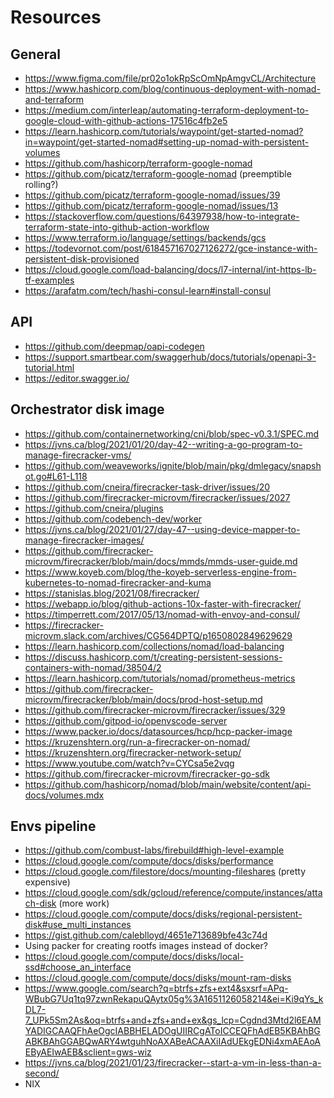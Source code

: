 # Resources

## General
- https://www.figma.com/file/pr02o1okRpScOmNpAmgvCL/Architecture
- https://www.hashicorp.com/blog/continuous-deployment-with-nomad-and-terraform
- https://medium.com/interleap/automating-terraform-deployment-to-google-cloud-with-github-actions-17516c4fb2e5
- https://learn.hashicorp.com/tutorials/waypoint/get-started-nomad?in=waypoint/get-started-nomad#setting-up-nomad-with-persistent-volumes
- https://github.com/hashicorp/terraform-google-nomad
- https://github.com/picatz/terraform-google-nomad (preemptible rolling?)
- https://github.com/picatz/terraform-google-nomad/issues/39
- https://github.com/picatz/terraform-google-nomad/issues/13
- https://stackoverflow.com/questions/64397938/how-to-integrate-terraform-state-into-github-action-workflow
- https://www.terraform.io/language/settings/backends/gcs
- https://todevornot.com/post/618457167027126272/gce-instance-with-persistent-disk-provisioned
- https://cloud.google.com/load-balancing/docs/l7-internal/int-https-lb-tf-examples
- https://arafatm.com/tech/hashi-consul-learn#install-consul

## API
- https://github.com/deepmap/oapi-codegen
- https://support.smartbear.com/swaggerhub/docs/tutorials/openapi-3-tutorial.html
- https://editor.swagger.io/

## Orchestrator disk image
- https://github.com/containernetworking/cni/blob/spec-v0.3.1/SPEC.md
- https://jvns.ca/blog/2021/01/20/day-42--writing-a-go-program-to-manage-firecracker-vms/
- https://github.com/weaveworks/ignite/blob/main/pkg/dmlegacy/snapshot.go#L61-L118
- https://github.com/cneira/firecracker-task-driver/issues/20
- https://github.com/firecracker-microvm/firecracker/issues/2027
- https://github.com/cneira/plugins
- https://github.com/codebench-dev/worker
- https://jvns.ca/blog/2021/01/27/day-47--using-device-mapper-to-manage-firecracker-images/
- https://github.com/firecracker-microvm/firecracker/blob/main/docs/mmds/mmds-user-guide.md
- https://www.koyeb.com/blog/the-koyeb-serverless-engine-from-kubernetes-to-nomad-firecracker-and-kuma
- https://stanislas.blog/2021/08/firecracker/
- https://webapp.io/blog/github-actions-10x-faster-with-firecracker/
- https://timperrett.com/2017/05/13/nomad-with-envoy-and-consul/
- https://firecracker-microvm.slack.com/archives/CG564DPTQ/p1650802849629629
- https://learn.hashicorp.com/collections/nomad/load-balancing
- https://discuss.hashicorp.com/t/creating-persistent-sessions-containers-with-nomad/38504/2
- https://learn.hashicorp.com/tutorials/nomad/prometheus-metrics
- https://github.com/firecracker-microvm/firecracker/blob/main/docs/prod-host-setup.md
- https://github.com/firecracker-microvm/firecracker/issues/329
- https://github.com/gitpod-io/openvscode-server
- https://www.packer.io/docs/datasources/hcp/hcp-packer-image
- https://kruzenshtern.org/run-a-firecracker-on-nomad/
- https://kruzenshtern.org/firecracker-network-setup/
- https://www.youtube.com/watch?v=CYCsa5e2vqg
- https://github.com/firecracker-microvm/firecracker-go-sdk
- https://github.com/hashicorp/nomad/blob/main/website/content/api-docs/volumes.mdx

## Envs pipeline
- https://github.com/combust-labs/firebuild#high-level-example
- https://cloud.google.com/compute/docs/disks/performance
- https://cloud.google.com/filestore/docs/mounting-fileshares (pretty expensive)
- https://cloud.google.com/sdk/gcloud/reference/compute/instances/attach-disk (more work)
- https://cloud.google.com/compute/docs/disks/regional-persistent-disk#use_multi_instances
- https://gist.github.com/caleblloyd/4651e713689bfe43c74d
- Using packer for creating rootfs images instead of docker?
- https://cloud.google.com/compute/docs/disks/local-ssd#choose_an_interface
- https://cloud.google.com/compute/docs/disks/mount-ram-disks
- https://www.google.com/search?q=btrfs+zfs+ext4&sxsrf=APq-WBubG7Uq1tq97zwnRekapuQAytx05g%3A1651126058214&ei=Ki9qYs_kDL7-7_UPk5Sm2As&oq=btrfs+and+zfs+and+ex&gs_lcp=Cgdnd3Mtd2l6EAMYADIGCAAQFhAeOgcIABBHELADOgUIIRCgAToICCEQFhAdEB5KBAhBGABKBAhGGABQwARY4wtguhNoAXABeACAAXiIAdUEkgEDNi4xmAEAoAEByAEIwAEB&sclient=gws-wiz
- https://jvns.ca/blog/2021/01/23/firecracker--start-a-vm-in-less-than-a-second/
- NIX
